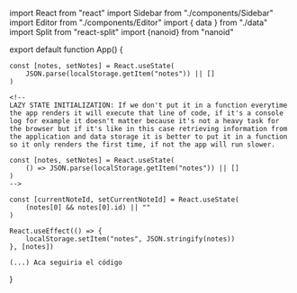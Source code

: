 import React from "react"
import Sidebar from "./components/Sidebar"
import Editor from "./components/Editor"
import { data } from "./data"
import Split from "react-split"
import {nanoid} from "nanoid"

export default function App() {
    
    const [notes, setNotes] = React.useState(
        JSON.parse(localStorage.getItem("notes")) || []
    )

    <!-- 
    LAZY STATE INITIALIZATION: If we don't put it in a function everytime the app renders it will execute that line of code, if it's a console log for example it doesn't matter because it's not a heavy task for the browser but if it's like in this case retrieving information from the application and data storage it is better to put it in a function so it only renders the first time, if not the app will run slower.

    const [notes, setNotes] = React.useState(
        () => JSON.parse(localStorage.getItem("notes")) || []
    ) 
    -->

    const [currentNoteId, setCurrentNoteId] = React.useState(
        (notes[0] && notes[0].id) || ""
    )
    
    React.useEffect(() => {
        localStorage.setItem("notes", JSON.stringify(notes))
    }, [notes])
    
    (...) Aca seguiria el código
}